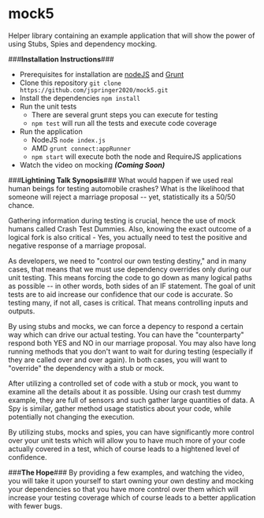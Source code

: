 mock5
=====

Helper library containing an example application that will show the power of using Stubs, Spies and dependency mocking.



###**Installation Instructions**###
* Prerequisites for installation are [nodeJS](http://nodejs.org/download/) and [Grunt](http://gruntjs.com/getting-started)
* Clone this repository `git clone https://github.com/jspringer2020/mock5.git`
* Install the dependencies `npm install`
* Run the unit tests
  * There are several grunt steps you can execute for testing
  * `npm test` will run all the tests and execute code coverage
* Run the application
  * NodeJS `node index.js`
  * AMD `grunt connect:appRunner`
  * `npm start` will execute both the node and RequireJS applications
* Watch the video on mocking ***(Coming Soon)***


###**Lightining Talk Synopsis**###
What would happen if we used real human beings for testing automobile crashes? What is the likelihood that someone
will reject a marriage proposal -- yet, statistically its a 50/50 chance. 

Gathering information during testing is crucial, hence the use of mock humans called Crash Test Dummies. Also, knowing
the exact outcome of a logical fork is also critical - Yes, you actually need to test the positive and negative response 
of a marriage proposal.

As developers, we need to "control our own testing destiny," and in many cases, that means that we must use dependency overrides
only during our unit testing. This means forcing the code to go down as many logical paths as possible -- in other words, both 
sides of an IF statement. The goal of unit tests are to aid increase our confidence that our code is accurate. So testing many, 
if not all, cases is critical. That means controlling inputs and outputs.

By using stubs and mocks, we can force a depency to respond a certain way which can drive our actual testing. You can have the 
"counterparty" respond both YES and NO in our marriage proposal. You may also have long running methods that you don't want
to wait for during testing (especially if they are called over and over again). In both cases, you will want to "override" 
the dependency with a stub or mock.

After utilizing a controlled set of code with a stub or mock, you want to examine all the details about it as possible. Using
our crash test dummy example, they are full of sensors and such gather large quantities of data. A Spy is similar, gather method
usage statistics about your code, while potentially not changing the execution.

By utilizing stubs, mocks and spies, you can have significantly more control over your unit tests which will allow you to have
much more of your code actually covered in a test, which of course leads to a hightened level of confidence.

###**The Hope**###
By providing a few examples, and watching the video, you will take it upon yourself to start owning your own destiny and 
mocking your dependencies so that you have more control over them which will increase your testing coverage which of course
leads to a better application with fewer bugs.
